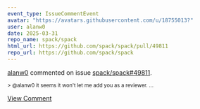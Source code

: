 ```yaml
---
event_type: IssueCommentEvent
avatar: "https://avatars.githubusercontent.com/u/18755013?"
user: alanw0
date: 2025-03-31
repo_name: spack/spack
html_url: https://github.com/spack/spack/pull/49811
repo_url: https://github.com/spack/spack
---
```


<a href='https://github.com/alanw0' target='_blank'>alanw0</a> commented on issue <a href='https://github.com/spack/spack/pull/49811' target='_blank'>spack/spack#49811</a>.

<small>> @alanw0 it seems it won't let me add you as a reviewer....</small>

<a href='https://github.com/spack/spack/pull/49811' target='_blank'>View Comment</a>